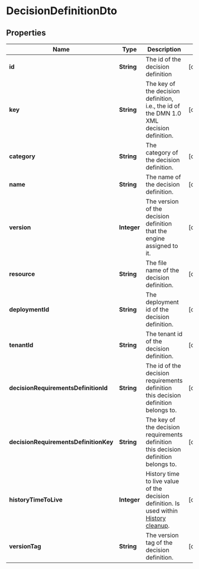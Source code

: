 

# DecisionDefinitionDto


## Properties

Name | Type | Description | Notes
------------ | ------------- | ------------- | -------------
**id** | **String** | The id of the decision definition |  [optional]
**key** | **String** | The key of the decision definition, i.e., the id of the DMN 1.0 XML decision definition. |  [optional]
**category** | **String** | The category of the decision definition. |  [optional]
**name** | **String** | The name of the decision definition. |  [optional]
**version** | **Integer** | The version of the decision definition that the engine assigned to it. |  [optional]
**resource** | **String** | The file name of the decision definition. |  [optional]
**deploymentId** | **String** | The deployment id of the decision definition. |  [optional]
**tenantId** | **String** | The tenant id of the decision definition. |  [optional]
**decisionRequirementsDefinitionId** | **String** | The id of the decision requirements definition this decision definition belongs to. |  [optional]
**decisionRequirementsDefinitionKey** | **String** | The key of the decision requirements definition this decision definition belongs to. |  [optional]
**historyTimeToLive** | **Integer** | History time to live value of the decision definition. Is used within [History cleanup](https://docs.camunda.org/manual/7.14/user-guide/process-engine/history/#history-cleanup). |  [optional]
**versionTag** | **String** | The version tag of the decision definition. |  [optional]



